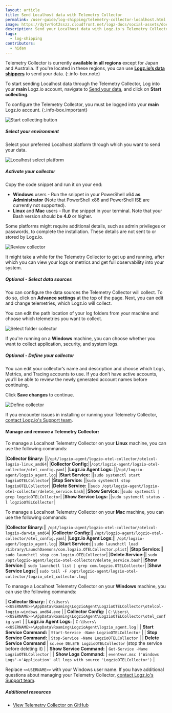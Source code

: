 ```yaml
---
layout: article
title: Send Localhost data with Telemetry Collector
permalink: /user-guide/log-shipping/telemetry-collector-localhost.html
image: https://dytvr9ot2sszz.cloudfront.net/logz-docs/social-assets/docs-social.jpg
description: Send your Localhost data with Logz.io's Telemetry Collector
tags:
  - log-shipping
contributors:
  - hidan
---
```


Telemetry Collector is currently **available in all regions** except for Japan and Australia. If you're located in these regions, you can use **[Logz.io’s data shippers](https://app.logz.io/#/dashboard/send-your-data/collection?tag=all&collection=all)** to send your data.
{:.info-box.note}

To start sending Localhost data through the Telemetry Collector, Log into your **main** Logz.io account, navigate to [Send your data](https://app.logz.io/#/dashboard/send-your-data), and click on **Start collecting**.

To configure the Telemetry Collector, you must be logged into your **main** Logz.io account.
{:.info-box.important}


![Start collecting button](https://dytvr9ot2sszz.cloudfront.net/logz-docs/telemetry-agent/start-collecting-sep.png)


<div class="tasklist">

##### Select your environment

Select your preferred Localhost platform through which you want to send your data.

![Localhost select platform](https://dytvr9ot2sszz.cloudfront.net/logz-docs/telemetry-agent/collector-localhost-sep.png)


##### Activate your collector

Copy the code snippet and run it on your end:

* **Windows** users - Run the snippet in your PowerShell x64 **as Administrator** (Note that PowerShell x86 and PowerShell ISE are currently not supported).
* **Linux** and **Mac** users - Run the snippet in your terminal. Note that your Bash version should be **4.0** or higher.

Some platforms might require additional details, such as admin privileges or passwords, to complete the installation. These details are not sent to or stored by Logz.io.

![Review collector](https://dytvr9ot2sszz.cloudfront.net/logz-docs/telemetry-agent/activate-collector-localhost-sep.png)

It might take a while for the Telemetry Collector to get up and running, after which you can view your logs or metrics and get full observability into your system.
##### _Optional_ - Select data sources

You can configure the data sources the Telemetry Collector will collect. To do so, click on **Advance settings** at the top of the page. Next, you can edit and change telemetries, which Logz.io will collect.

You can edit the path location of your log folders from your machine and choose which telemetries you want to collect.

![Select folder collector](https://dytvr9ot2sszz.cloudfront.net/logz-docs/telemetry-agent/configure-localhost-sep.png)

If you're running on a **Windows** machine, you can choose whether you want to collect application, security, and system logs.

##### _Optional_ - Define your collector

You can edit your collector’s name and description and choose which Logs, Metrics, and Tracing accounts to use. If you don’t have active accounts, you’ll be able to review the newly generated account names before continuing.

Click **Save changes** to continue.

![Define collector](https://dytvr9ot2sszz.cloudfront.net/logz-docs/telemetry-agent/define-localhost-sep.png)


</div>

If you encounter issues in installing or running your Telemetry Collector, [contact Logz.io's Support team](mailto:help@logz.io).


#### Manage and remove a Telemetry Collector:

To manage a Localhost Telemetry Collector on your **Linux** machine, you can use the following commands:

|**Collector Binary:** ||`/opt/logzio-agent/logzio-otel-collector/otelcol-logzio-linux_amd64`|
|**Collector Config:**||`/opt/logzio-agent/logzio-otel-collector/otel_config.yaml`|
|**Logz.io Agent Logs:** ||`/opt/logzio-agent/logzio_agent.log`|
|**Start Service:** ||`sudo systemctl start logzioOTELCollector`|
|**Stop Service:** ||`sudo systemctl stop logzioOTELCollector`|
|**Delete Service:** ||`sudo /opt/logzio-agent/logzio-otel-collector/delete_service.bash`|
|**Show Service:** ||`sudo systemctl | grep logzioOTELCollector`|
|**Show Service Logs:** ||`sudo systemctl status -l logzioOTELCollector`|

To manage a Localhost Telemetry Collector on your **Mac** machine, you can use the following commands:

|**Collector Binary:**|| `/opt/logzio-agent/logzio-otel-collector/otelcol-logzio-darwin_amd64`|
|**Collector Config:**|| `/opt/logzio-agent/logzio-otel-collector/otel_config.yaml`|
|**Logz.io Agent Logs:**|| `/opt/logzio-agent/logzio_agent.log`|
|**Start Service:**|| `sudo launchctl load /Library/LaunchDaemons/com.logzio.OTELCollector.plist`|
|**Stop Service:**|| `sudo launchctl stop com.logzio.OTELCollector`|
|**Delete Service:**|| `sudo /opt/logzio-agent/logzio-otel-collector/delete_service.bash`|
|**Show Service:**|| `sudo launchctl list | grep com.logzio.OTELCollector`|
|**Show Service Logs:**|| `sudo tail -F /opt/logzio-agent/logzio-otel-collector/logzio_otel_collector.log`|

To manage a Localhost Telemetry Collector on your **Windows** machine, you can use the following commands:

| **Collector Binary:** | `C:\Users\<<USERNAME>>\AppData\Roaming\LogzioAgent\LogzioOTELCollector\otelcol-logzio-windows_amd64.exe` |
| **Collector Config:** | `C:\Users\<<USERNAME>>\AppData\Roaming\LogzioAgent\LogzioOTELCollector\otel_config.yaml` |
| **Logz.io Agent Logs:** | `C:\Users\<<USERNAME>>\AppData\Roaming\LogzioAgent\logzio_agent.log` |
| **Start Service Command:** | `Start-Service -Name LogzioOTELCollector` |
| **Stop Service Command:** | `Stop-Service -Name LogzioOTELCollector` |
| **Delete Service Command** | `sc.exe DELETE LogzioOTELCollector` (stop the service before deleting it) |
| **Show Service Command:** | `Get-Service -Name LogzioOTELCollector` |
| **Show Logs Command:** | `eventvwr.msc ('Windows Logs'->'Application' all logs with source 'LogzioOTELCollector')` |


Replace `<<USERNAME>>` with your Windows user name. If you have additional questions about managing your Telemetry Collector, [contact Logz.io's Support team](mailto:help@logz.io).


##### Additional resources

* [View Telemetry Collector on GitHub](https://github.com/logzio/logzio-agent-manifest)